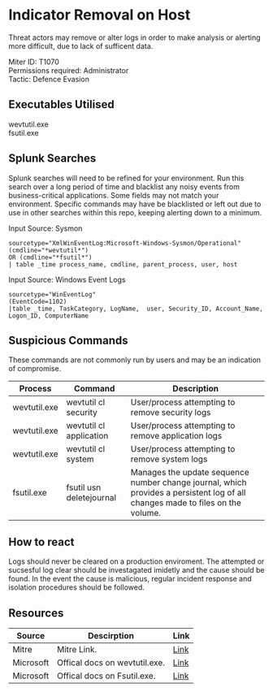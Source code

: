 # Indicator Removal on Host
Threat actors may remove or alter logs in order to make analysis or alerting more difficult, due to lack of sufficent data.

Miter ID: T1070  
Permissions required: Administrator  
Tactic: Defence Evasion  

## Executables Utilised
wevtutil.exe  
fsutil.exe

## Splunk Searches
Splunk searches will need to be refined for your environment. Run this search over a long period of time and blacklist any noisy events from business-critical applications. Some fields may not match your environment. Specific commands may have be blacklisted or left out due to use in other searches within this repo, keeping alerting down to a minimum.

Input Source: Sysmon
```
sourcetype="XmlWinEventLog:Microsoft-Windows-Sysmon/Operational"
(cmdline="*wevtutil*")
OR (cmdline="*fsutil*")
| table _time process_name, cmdline, parent_process, user, host
```

Input Source: Windows Event Logs
```
sourcetype="WinEventLog"
(EventCode=1102)
|table _time, TaskCategory, LogName,  user, Security_ID, Account_Name, Logon_ID, ComputerName
```

## Suspicious Commands
These commands are not commonly run by users and may be an indication of compromise.

| Process  | Command | Description
| ------------- | ------------- | -------- | 
|wevtutil.exe |wevtutil cl security |User/process attempting to remove security logs |
|wevtutil.exe |wevtutil cl application |User/process attempting to remove application logs |
|wevtutil.exe |wevtutil cl system |User/process attempting to remove system logs |
|fsutil.exe |fsutil usn deletejournal |Manages the update sequence number change journal, which provides a persistent log of all changes made to files on the volume. |

## How to react
Logs should never be cleared on a production enviroment. The attempted or sucsesful log clear should be investagated imidetly and the cause should be found. In the event the cause is malicious, regular incident response and isolation procedures should be followed. 

## Resources

| Source | Descirption | Link | 
| --- | --- | --- |
|Mitre |Mitre Link. |[Link](https://attack.mitre.org/techniques/T1070/) |
| Microsoft|Offical docs on wevtutil.exe.|[Link](https://docs.microsoft.com/en-us/windows-server/administration/windows-commands/wevtutil)|
|Microsoft|Offical docs on Fsutil.exe.|[Link](https://docs.microsoft.com/en-us/windows-server/administration/windows-commands/fsutil)|
